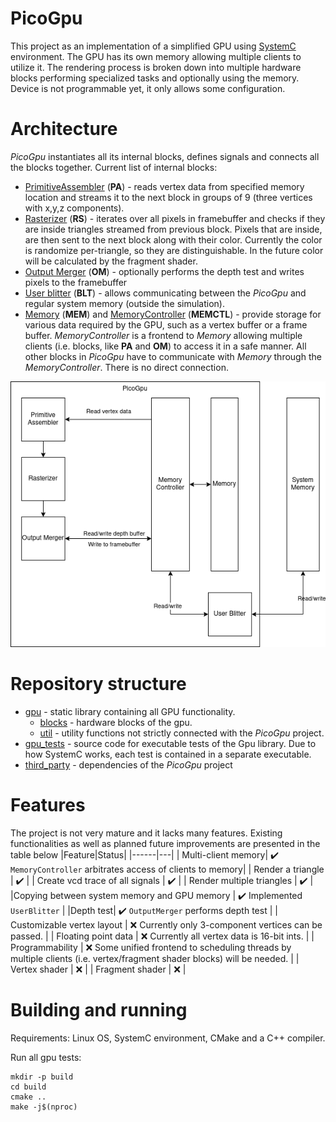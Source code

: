 # PicoGpu
This project as an implementation of a simplified GPU using [SystemC](https://systemc.org/) environment. The GPU has its own memory allowing multiple clients to utilize it. The rendering process is broken down into multiple hardware blocks performing specialized tasks and optionally using the memory. Device is not programmable yet, it only allows some configuration.

# Architecture
*PicoGpu* instantiates all its internal blocks, defines signals and connects all the blocks together. Current list of internal blocks:
- [PrimitiveAssembler](gpu/blocks/primitive_assembler.h) (**PA**) - reads vertex data from specified memory location and streams it to the next block in groups of 9 (three vertices with x,y,z components).
- [Rasterizer](gpu/blocks/rasterizer.h) (**RS**) - iterates over all pixels in framebuffer and checks if they are inside triangles streamed from previous block. Pixels that are inside, are then sent to the next block along with their color. Currently the color is randomize per-triangle, so they are distinguishable. In the future color will be calculated by the fragment shader.
- [Output Merger](gpu/blocks/output_merger.h) (**OM**) - optionally performs the depth test and writes pixels to the framebuffer
- [User blitter](gpu/blocks/user_blitter.h) (**BLT**) - allows communicating between the *PicoGpu* and regular system memory (outside the simulation).
- [Memory](gpu/blocks/memory.h) (**MEM**) and [MemoryController](gpu/blocks/memory_controller.h) (**MEMCTL**) - provide storage for various data required by the GPU, such as a vertex buffer or a frame buffer. *MemoryController* is a frontend to *Memory* allowing multiple clients (i.e. blocks, like **PA** and **OM**) to access it in a safe manner. All other blocks in *PicoGpu* have to communicate with *Memory* through the *MemoryController*. There is no direct connection.

![Architecture diagram](img/architecture.png)


# Repository structure
- [gpu](gpu) - static library containing all GPU functionality.
  - [blocks](gpu/blocks) - hardware blocks of the gpu.
  - [util](gpu/util) - utility functions not strictly connected with the *PicoGpu* project.
- [gpu_tests](gpu_tests) - source code for executable tests of the Gpu library. Due to how SystemC works, each test is contained in a separate executable.
- [third_party](third_party) - dependencies of the *PicoGpu* project

# Features
The project is not very mature and it lacks many features. Existing functionalities as well as planned future improvements are presented in the table below
|Feature|Status|
|------|---|
| Multi-client memory| :heavy_check_mark: `MemoryController` arbitrates access of clients to memory|
| Render a triangle | :heavy_check_mark: |
| Create vcd trace of all signals | :heavy_check_mark: |
| Render multiple triangles | :heavy_check_mark: |
|Copying between system memory and GPU memory |  :heavy_check_mark: Implemented `UserBlitter` |
|Depth test| :heavy_check_mark: `OutputMerger` performs depth test |
| Customizable vertex layout | :x: Currently only 3-component vertices can be passed. |
| Floating point data | :x: Currently all vertex data is 16-bit ints. |
| Programmability | :x: Some unified frontend to scheduling threads by multiple clients (i.e. vertex/fragment shader blocks) will be needed. |
| Vertex shader | :x: |
| Fragment shader | :x: |

# Building and running
Requirements: Linux OS, SystemC environment, CMake and a C++ compiler.

Run all gpu tests:
```
mkdir -p build
cd build
cmake ..
make -j$(nproc)
```
